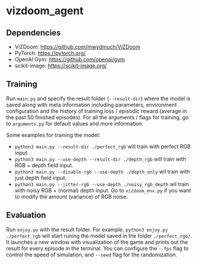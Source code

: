# vizdoom_agent

## Dependencies
* ViZDoom: https://github.com/mwydmuch/ViZDoom
* PyTorch: https://pytorch.org/
* OpenAI Gym: https://github.com/openai/gym
* scikit-image: https://scikit-image.org/

## Training
Run `main.py` and specify the result folder (`--result-dir`) where the model is saved along with meta information including parameters, environment configuration and the history of training loss / episodic reward (average in the past 50 finished episodes). For all the arguments / flags for training, go to `arguments.py` for default values and more information.

Some examples for training the model:
* `python3 main.py --result-dir ./perfect_rgb` will train with perfect RGB input.
* `python3 main.py --use-depth --result-dir ./depth_rgb` will train with RGB + depth field input.
* `python3 main.py --disable-rgb --use-depth ./depth_only` wil train with just depth field input.
* `python3 main.py --jitter-rgb --use-depth ./noisy_rgb_depth` wil train with noisy RGB + (normal) depth input. Go to `vizdoom_env.py` if you want to modify the amount (variance) of RGB noise.

## Evaluation
Run `enjoy.py` with the result folder. For example, `python3 enjoy.py ./perfect_rgb` will start runing the model saved in the folder `./perfect_rgb/`. It launches a new window with visualization of the game and prints out the result for every episode in the terminal. You can configure the `--fps` flag to control the speed of simulation, and `--seed` flag for the randomization.

